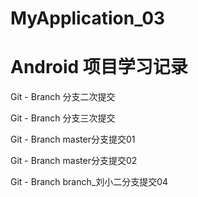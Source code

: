 # MyApplication_03
# Android 项目学习记录


Git - Branch 分支二次提交

Git - Branch 分支三次提交

Git - Branch master分支提交01

Git - Branch master分支提交02

Git - Branch branch_刘小二分支提交04